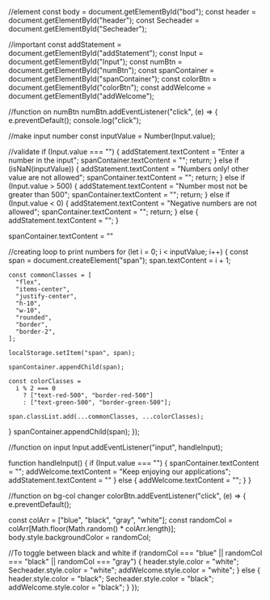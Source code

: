 //element
const body = document.getElementById("bod");
const header = document.getElementById("header");
const Secheader = document.getElementById("Secheader");

//important
const addStatement = document.getElementById("addStatement");
const Input = document.getElementById("Input");
const numBtn = document.getElementById("numBtn");
const spanContainer = document.getElementById("spanContainer");
const colorBtn = document.getElementById("colorBtn");
const addWelcome = document.getElementById("addWelcome");

//function on numBtn
numBtn.addEventListener("click", (e) => {
  e.preventDefault();
  console.log("click");

  //make input number
  const inputValue = Number(Input.value);

  //validate
  if (Input.value === "") {
    addStatement.textContent = "Enter a number in the input";
    spanContainer.textContent = "";
    return;
  } else if (isNaN(inputValue)) {
    addStatement.textContent = "Numbers only! other value are not allowed";
    spanContainer.textContent = "";
    return;
  } else if (Input.value > 500) {
    addStatement.textContent = "Number most not be greater than 500";
    spanContainer.textContent = "";
    return;
  } else if (Input.value < 0) {
    addStatement.textContent = "Negative numbers are not allowed";
    spanContainer.textContent = "";
    return;
  } else {
    addStatement.textContent = "";
  }

  spanContainer.textContent = ""

  //creating loop to print numbers
  for (let i = 0; i < inputValue; i++) {
    const span = document.createElement("span");
    span.textContent = i + 1;

    const commonClasses = [
      "flex",
      "items-center",
      "justify-center",
      "h-10",
      "w-10",
      "rounded",
      "border",
      "border-2",
    ];

    localStorage.setItem("span", span);

    spanContainer.appendChild(span);

    const colorClasses =
      i % 2 === 0
        ? ["text-red-500", "border-red-500"]
        : ["text-green-500", "border-green-500"];

    span.classList.add(...commonClasses, ...colorClasses);
  }
  spanContainer.appendChild(span);
});

//function on input
Input.addEventListener("input", handleInput);

function handleInput() {
  if (Input.value === "") {
    spanContainer.textContent = "";
    addWelcome.textContent = "Keep enjoying our applications";
    addStatement.textContent = ""
  } else {
    addWelcome.textContent = "";
  }
}

//function on bg-col changer
colorBtn.addEventListener("click", (e) => {
  e.preventDefault();

  const colArr = ["blue", "black", "gray", "white"];
  const randomCol = colArr[Math.floor(Math.random() * colArr.length)];
  body.style.backgroundColor = randomCol;

  //To toggle between black and white
  if (randomCol === "blue" || randomCol === "black" || randomCol === "gray") {
    header.style.color = "white";
    Secheader.style.color = "white";
    addWelcome.style.color = "white";
  } else {
    header.style.color = "black";
    Secheader.style.color = "black";
    addWelcome.style.color = "black";
  }
});
